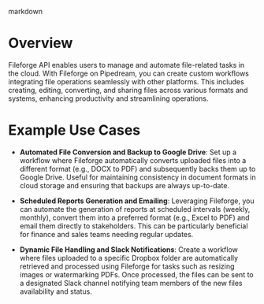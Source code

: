 markdown

# Overview

Fileforge API enables users to manage and automate file-related tasks in the cloud. With Fileforge on Pipedream, you can create custom workflows integrating file operations seamlessly with other platforms. This includes creating, editing, converting, and sharing files across various formats and systems, enhancing productivity and streamlining operations.

# Example Use Cases

- **Automated File Conversion and Backup to Google Drive**: Set up a workflow where Fileforge automatically converts uploaded files into a different format (e.g., DOCX to PDF) and subsequently backs them up to Google Drive. Useful for maintaining consistency in document formats in cloud storage and ensuring that backups are always up-to-date.

- **Scheduled Reports Generation and Emailing**: Leveraging Fileforge, you can automate the generation of reports at scheduled intervals (weekly, monthly), convert them into a preferred format (e.g., Excel to PDF) and email them directly to stakeholders. This can be particularly beneficial for finance and sales teams needing regular updates.

- **Dynamic File Handling and Slack Notifications**: Create a workflow where files uploaded to a specific Dropbox folder are automatically retrieved and processed using Fileforge for tasks such as resizing images or watermarking PDFs. Once processed, the files can be sent to a designated Slack channel notifying team members of the new files availability and status.
